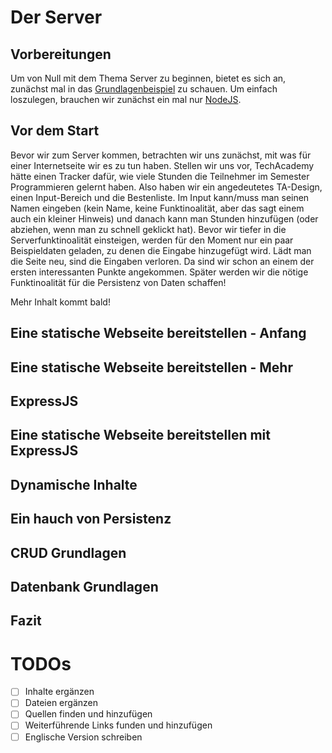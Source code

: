 # Der Server

## Vorbereitungen

Um von Null mit dem Thema Server zu beginnen, bietet es sich an, zunächst mal in das [Grundlagenbeispiel](https://github.com/BenLucht/basic-server-example) zu schauen. Um einfach loszulegen, brauchen wir zunächst ein mal nur [NodeJS](https://nodejs.org/en/).

## Vor dem Start

Bevor wir zum Server kommen, betrachten wir uns zunächst, mit was für einer Internetseite wir es zu tun haben. Stellen wir uns vor, TechAcademy hätte einen Tracker dafür, wie viele Stunden die Teilnehmer im Semester Programmieren gelernt haben. Also haben wir ein angedeutetes TA-Design, einen Input-Bereich und die Bestenliste. Im Input kann/muss man seinen Namen eingeben (kein Name, keine Funktinoalität, aber das sagt einem auch ein kleiner Hinweis) und danach kann man Stunden hinzufügen (oder abziehen, wenn man zu schnell geklickt hat). Bevor wir tiefer in die Serverfunktinoalität einsteigen, werden für den Moment nur ein paar Beispieldaten geladen, zu denen die Eingabe hinzugefügt wird. Lädt man die Seite neu, sind die Eingaben verloren. Da sind wir schon an einem der ersten interessanten Punkte angekommen. Später werden wir die nötige Funktinoalität für die Persistenz von Daten schaffen!

Mehr Inhalt kommt bald!

## Eine statische Webseite bereitstellen - Anfang

## Eine statische Webseite bereitstellen - Mehr

## ExpressJS

## Eine statische Webseite bereitstellen mit ExpressJS

## Dynamische Inhalte

## Ein hauch von Persistenz

## CRUD Grundlagen

## Datenbank Grundlagen

## Fazit

# TODOs
- [ ] Inhalte ergänzen
- [ ] Dateien ergänzen
- [ ] Quellen finden und hinzufügen
- [ ] Weiterführende Links funden und hinzufügen
- [ ] Englische Version schreiben
